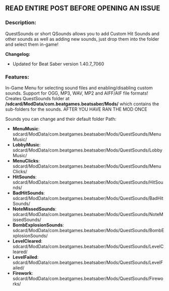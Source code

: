 ## READ ENTIRE POST BEFORE OPENING AN ISSUE
### Description:
QuestSounds or short QSounds allows you to add Custom Hit Sounds and other sounds as well as adding new sounds, 
just drop them into the folder and select them in-game!

__**Changelog:**__ 
- Updated for Beat Saber version 1.40.7_7060


### Features:
  In-Game Menu for selecting sound files and enabling/disabling custom sounds.
  Support for OGG, MP3, WAV, MP2 and AIFF/AIF file formats!
  Creates QuestSounds folder at **/sdcard/ModData/com.beatgames.beatsaber/Mods/** 
  which contains the sub-folders for the sounds.
  AFTER YOU HAVE RAN THE MOD ONCE
  
Sounds you can change and their default folder Path:
-  **MenuMusic**: sdcard/ModData/com.beatgames.beatsaber/Mods/QuestSounds/MenuMusic/
-  **LobbyMusic**:  sdcard/ModData/com.beatgames.beatsaber/Mods/QuestSounds/LobbyMusic/
-  **MenuClicks**:  sdcard/ModData/com.beatgames.beatsaber/Mods/QuestSounds/MenuClicks/
-  **HitSounds**: sdcard/ModData/com.beatgames.beatsaber/Mods/QuestSounds/HitSounds/
-  **BadHitSounds**:  sdcard/ModData/com.beatgames.beatsaber/Mods/QuestSounds/BadHitSounds/
-  **NoteMissedSounds**:  sdcard/ModData/com.beatgames.beatsaber/Mods/QuestSounds/NoteMissedSounds/
-  **BombExplosionSounds**: sdcard/ModData/com.beatgames.beatsaber/Mods/QuestSounds/BombExplosionSounds/
-  **LevelCleared**:  sdcard/ModData/com.beatgames.beatsaber/Mods/QuestSounds/LevelCleared/
-  **LevelFailed**: sdcard/ModData/com.beatgames.beatsaber/Mods/QuestSounds/LevelFailed/
-  **Firework**:  sdcard/ModData/com.beatgames.beatsaber/Mods/QuestSounds/Fireworks/